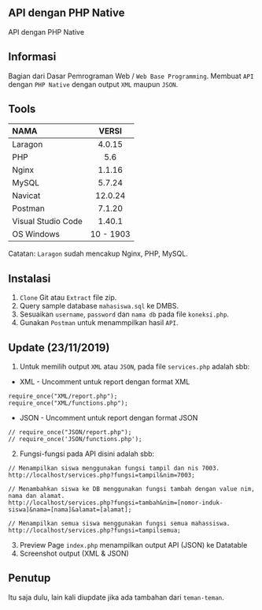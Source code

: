 ## API dengan PHP Native
API dengan PHP Native 

## Informasi
Bagian dari Dasar Pemrograman Web / `Web Base Programming`.
Membuat `API` dengan `PHP Native` dengan output `XML` maupun `JSON`.

## Tools
| NAMA | VERSI |
| :--- | :---: | 
| Laragon | 4.0.15 |
| PHP | 5.6 |
| Nginx | 1.1.16 |
| MySQL | 5.7.24 |
| Navicat | 12.0.24 |
| Postman | 7.1.20 |
| Visual Studio Code | 1.40.1 |
| OS Windows | 10 - 1903 |

Catatan: `Laragon` sudah mencakup Nginx, PHP, MySQL.

## Instalasi
1. `Clone` Git atau `Extract` file zip.
2. Query sample database `mahasiswa.sql` ke DMBS. 
3. Sesuaikan `username`, `password` dan `nama db` pada file `koneksi.php`.
3. Gunakan `Postman` untuk menammpilkan hasil `API`.

## Update (23/11/2019)
1. Untuk memilih output `XML` atau `JSON`, pada file `services.php` adalah sbb:
* XML - Uncomment untuk report dengan format XML
```
require_once("XML/report.php");
require_once("XML/functions.php");
```

* JSON - Uncomment untuk report dengan format JSON
```
// require_once("JSON/report.php");
// require_once('JSON/functions.php');
```
2. Fungsi-fungsi pada API disini adalah sbb:
```
// Menampilkan siswa menggunakan fungsi tampil dan nis 7003.
http://localhost/services.php?fungsi=tampil&nim=7003;

// Menambahkan siswa ke DB menggunakan fungsi tambah dengan value nim, nama dan alamat.
http://localhost/services.php?fungsi=tambah&nim=[nomor-induk-siswa]&nama=[nama]&alamat=[alamat];

// Menampilkan semua siswa menggunakan fungsi semua mahassiswa.
http://localhost/services.php?fungsi=tampilsemua;
```
3. Preview Page `index.php` menampilkan output API (JSON) ke Datatable
4. Screenshot output (XML & JSON) 

## Penutup
Itu saja dulu, lain kali diupdate jika ada tambahan dari `teman-teman`.
